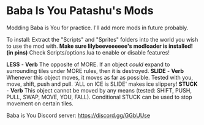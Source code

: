 # Baba Is You Patashu's Mods

Modding Baba is You for practice. I'll add more mods in future probably.

To install: Extract the "Scripts" and "Sprites" folders into the world you wish to use the mod with. **Make sure lilybeeveeeeee's modloader is installed! (in pins)** Check Scripts/options.lua to enable or disable features!

**LESS** - __Verb__ The opposite of MORE. If an object *could* expand to surrounding tiles under MORE rules, then it is destroyed.
**SLIDE** - __Verb__ Whenever this object moves, it moves as far as possible. Tested with you, move, shift, push and pull. 'ALL on ICE is SLIDE'  makes ice slippery!
**STUCK** - __Verb__ This object cannot be moved by any means (tested: SHIFT, PUSH, PULL, SWAP, MOVE, YOU, FALL). Conditional STUCK can be used to stop movement on certain tiles.

Baba is You Discord server: https://discord.gg/GGbUUse
